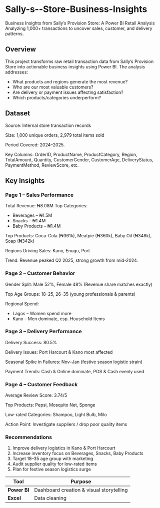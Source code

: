 # Sally-s--Store-Business-Insights
Business Insights from Sally’s Provision Store: A Power BI Retail Analysis
Analyzing 1,000+ transactions to uncover sales, customer, and delivery patterns.

## Overview
This project transforms raw retail transaction data from Sally’s Provision Store into actionable business insights using Power BI.
The analysis addresses:
  * What products and regions generate the most revenue?
  * Who are our most valuable customers?
  * Are delivery or payment issues affecting satisfaction?
  * Which products/categories underperform?

## Dataset
Source: Internal store transaction records

Size: 1,000 unique orders, 2,979 total items sold

Period Covered: 2024–2025.

Key Columns: OrderID, ProductName, ProductCategory, Region, TotalAmount, Quantity, CustomerGender, CustomerAge, DeliveryStatus, PaymentMethod, ReviewScore, etc.

## Key Insights
### Page 1 – Sales Performance
Total Revenue: ₦8.08M
Top Categories:
  * Beverages – ₦1.5M
  * Snacks – ₦1.4M
  * Baby Products – ₦1.4M
    
Top Products: Coca-Cola (₦361k), Meatpie (₦360k), Baby Oil (₦348k), Soap (₦342k)

Regions Driving Sales: Kano, Enugu, Port

Trend: Revenue peaked Q2 2025, strong growth from mid-2024.


### Page 2 – Customer Behavior
Gender Split: Male 52%, Female 48% (Revenue share matches exactly)

Top Age Groups: 18–25, 26–35 (young professionals & parents)

Regional Spend:
 * Lagos – Women spend more
 * Kano – Men dominate, esp. Household Items


### Page 3 – Delivery Performance
Delivery Success: 80.5%

Delivery Issues: Port Harcourt & Kano most affected

Seasonal Spike in Failures: Nov–Jan (festive season logistic strain)

Payment Trends: Cash & Online dominate, POS & Cash evenly used


### Page 4 – Customer Feedback
Average Review Score: 3.74/5

Top Products: Pepsi, Mosquito Net, Sponge

Low-rated Categories: Shampoo, Light Bulb, Milo

Action Point: Investigate suppliers / drop poor quality items

### Recommendations
1. Improve delivery logistics in Kano & Port Harcourt
2. Increase inventory focus on Beverages, Snacks, Baby Products
3. Target 18–35 age group with marketing
4. Audit supplier quality for low-rated items
5. Plan for festive season logistics surge

| Tool                         | Purpose                                  |
| ---------------------------- | ---------------------------------------- |
| **Power BI**                 | Dashboard creation & visual storytelling |
| **Excel**                    | Data cleaning                            |




